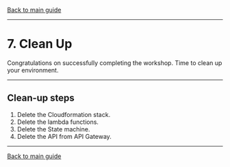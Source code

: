 [Back to main guide](../README.md)

___

# 7. Clean Up

Congratulations on successfully completing the workshop. Time to clean up your environment.

___

## Clean-up steps

1. Delete the Cloudformation stack.
2. Delete the lambda functions.
3. Delete the State machine. 
4. Delete the API from API Gateway.


___

[Back to main guide](../README.md)
